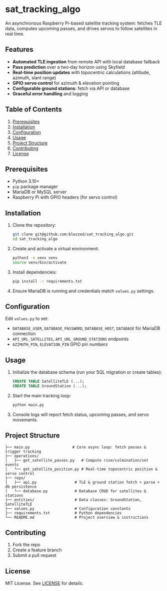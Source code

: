 # sat\_tracking\_algo

An asynchronous Raspberry Pi-based satellite tracking system: fetches TLE data, computes upcoming passes, and drives servos to follow satellites in real time.

## Features

* **Automated TLE ingestion** from remote API with local database fallback
* **Pass prediction** over a two‑day horizon using Skyfield
* **Real‑time position updates** with topocentric calculations (altitude, azimuth, slant range)
* **GPIO servo control** for azimuth & elevation pointing
* **Configurable ground stations**: fetch via API or database
* **Graceful error handling** and logging

## Table of Contents

1. [Prerequisites](#prerequisites)
2. [Installation](#installation)
3. [Configuration](#configuration)
4. [Usage](#usage)
5. [Project Structure](#project-structure)
6. [Contributing](#contributing)
7. [License](#license)

## Prerequisites

* Python 3.10+ 
* `pip` package manager
* MariaDB or MySQL server
* Raspberry Pi with GPIO headers (for servo control)

## Installation

1. Clone the repository:

   ```bash
   git clone git@github.com:blezzed/sat_tracking_algo.git
   cd sat_tracking_algo
   ```
2. Create and activate a virtual environment:

   ```bash
   python3 -m venv venv
   source venv/bin/activate
   ```
3. Install dependencies:

   ```bash
   pip install -r requirements.txt
   ```
4. Ensure MariaDB is running and credentials match `values.py` settings.

## Configuration

Edit `values.py` to set:

* `DATABASE_USER`, `DATABASE_PASSWORD`, `DATABASE_HOST`, `DATABASE` for MariaDB connection
* `API_URL_SATELLITES`, `API_URL_GROUND_STATIONS` endpoints
* `AZIMUTH_PIN`, `ELEVATION_PIN` GPIO pin numbers

## Usage

1. Initialize the database schema (run your SQL migration or create tables):

   ```sql
   CREATE TABLE SatelliteTLE (...);
   CREATE TABLE GroundStation (...);
   ```
2. Start the main tracking loop:

   ```bash
   python main.py
   ```
3. Console logs will report fetch status, upcoming passes, and servo movements.

## Project Structure

```
├── main.py                   # Core async loop: fetch passes & trigger tracking
├── operations/
│   ├── get_satellite_passes.py   # Compute rise/culmination/set events
│   └── get_satellite_position.py # Real‑time topocentric position & servo control
├── repo/
│   ├── api.py                 # TLE & ground station fetch + parse + db persistence
│   └── database.py            # Database CRUD for satellites & stations
├── entities/                  # Data classes: GroundStation, SatelliteTLE
├── values.py                  # Configuration constants
├── requirements.txt           # Python dependencies
└── README.md                  # Project overview & instructions
```

## Contributing

1. Fork the repo
2. Create a feature branch
3. Submit a pull request

## License

MIT License. See [LICENSE](LICENSE) for details.
